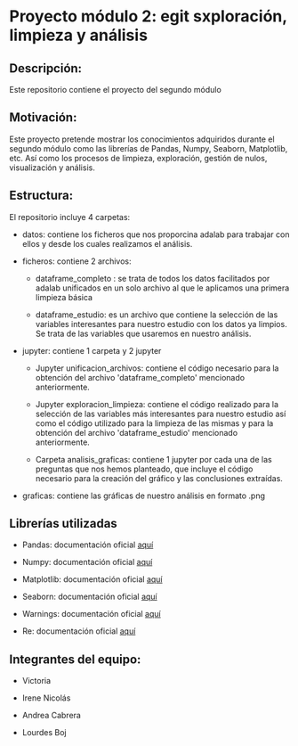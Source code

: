 # Proyecto módulo 2: egit sxploración, limpieza y análisis

## Descripción:

Este repositorio contiene el proyecto del segundo módulo 

## Motivación:

Este proyecto pretende mostrar los conocimientos adquiridos durante el segundo módulo como las librerías de Pandas, Numpy, Seaborn, Matplotlib, etc. Así como los procesos de limpieza, exploración, gestión de nulos, visualización y análisis.

## Estructura:

El repositorio incluye 4 carpetas:

- datos: contiene los ficheros que nos proporcina adalab para trabajar con ellos y desde los cuales realizamos el análisis.

- ficheros: contiene 2 archivos:

    - dataframe_completo : se trata de todos los datos facilitados por adalab unificados en un solo archivo al que le aplicamos una primera limpieza básica

    - dataframe_estudio: es un archivo que contiene la selección de las variables interesantes para nuestro estudio con los datos ya limpios. Se trata de las variables que usaremos en nuestro análisis.

- jupyter: contiene 1 carpeta y 2 jupyter

    - Jupyter unificacion_archivos: contiene el código necesario para la obtención del archivo 'dataframe_completo' mencionado anteriormente.

    - Jupyter exploracion_limpieza: contiene el código realizado para la selección de las variables más interesantes para nuestro estudio así como el código utilizado para la limpieza de las mismas y para la obtención del archivo 'dataframe_estudio' mencionado anteriormente.

    - Carpeta analisis_graficas: contiene 1 jupyter por cada una de las preguntas que nos hemos planteado, que incluye el código necesario para la creación del gráfico y las conclusiones extraídas.

- graficas: contiene las gráficas de nuestro análisis en formato .png

## Librerías utilizadas

- Pandas: documentación oficial [aquí](https://pandas.pydata.org/docs/)

- Numpy: documentación oficial [aquí](https://numpy.org/doc/stable/user/)

- Matplotlib: documentación oficial [aquí](https://matplotlib.org/stable/users/index.html)

- Seaborn: documentación oficial [aquí](https://seaborn.pydata.org/tutorial.html)

- Warnings: documentación oficial [aquí](https://docs.python.org/3/library/warnings.html)

- Re: documentación oficial [aquí](https://docs.python.org/3/library/re.html)

## Integrantes del equipo:

- Victoria

- Irene Nicolás

- Andrea Cabrera

- Lourdes Boj

